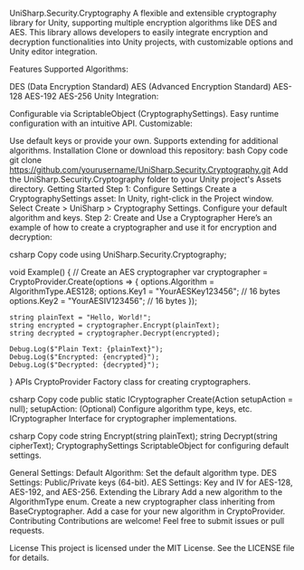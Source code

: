 UniSharp.Security.Cryptography
A flexible and extensible cryptography library for Unity, supporting multiple encryption algorithms like DES and AES. This library allows developers to easily integrate encryption and decryption functionalities into Unity projects, with customizable options and Unity editor integration.

Features
Supported Algorithms:

DES (Data Encryption Standard)
AES (Advanced Encryption Standard)
AES-128
AES-192
AES-256
Unity Integration:

Configurable via ScriptableObject (CryptographySettings).
Easy runtime configuration with an intuitive API.
Customizable:

Use default keys or provide your own.
Supports extending for additional algorithms.
Installation
Clone or download this repository:
bash
Copy code
git clone https://github.com/yourusername/UniSharp.Security.Cryptography.git
Add the UniSharp.Security.Cryptography folder to your Unity project's Assets directory.
Getting Started
Step 1: Configure Settings
Create a CryptographySettings asset:
In Unity, right-click in the Project window.
Select Create > UniSharp > Cryptography Settings.
Configure your default algorithm and keys.
Step 2: Create and Use a Cryptographer
Here’s an example of how to create a cryptographer and use it for encryption and decryption:

csharp
Copy code
using UniSharp.Security.Cryptography;

void Example()
{
    // Create an AES cryptographer
    var cryptographer = CryptoProvider.Create(options =>
    {
        options.Algorithm = AlgorithmType.AES128;
        options.Key1 = "YourAESKey123456"; // 16 bytes
        options.Key2 = "YourAESIV123456";  // 16 bytes
    });

    string plainText = "Hello, World!";
    string encrypted = cryptographer.Encrypt(plainText);
    string decrypted = cryptographer.Decrypt(encrypted);

    Debug.Log($"Plain Text: {plainText}");
    Debug.Log($"Encrypted: {encrypted}");
    Debug.Log($"Decrypted: {decrypted}");
}
APIs
CryptoProvider
Factory class for creating cryptographers.

csharp
Copy code
public static ICryptographer Create(Action<Options> setupAction = null);
setupAction: (Optional) Configure algorithm type, keys, etc.
ICryptographer
Interface for cryptographer implementations.

csharp
Copy code
string Encrypt(string plainText);
string Decrypt(string cipherText);
CryptographySettings
ScriptableObject for configuring default settings.

General Settings:
Default Algorithm: Set the default algorithm type.
DES Settings:
Public/Private keys (64-bit).
AES Settings:
Key and IV for AES-128, AES-192, and AES-256.
Extending the Library
Add a new algorithm to the AlgorithmType enum.
Create a new cryptographer class inheriting from BaseCryptographer.
Add a case for your new algorithm in CryptoProvider.
Contributing
Contributions are welcome! Feel free to submit issues or pull requests.

License
This project is licensed under the MIT License. See the LICENSE file for details.